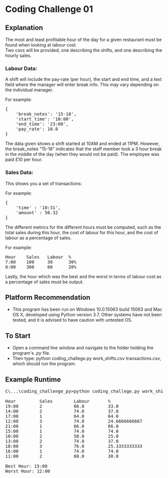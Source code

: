 # Coding Challenge 01

## Explanation
The most and least profitable hour of the day for a given restaurant must be found when looking at labour cost.  
Two csvs will be provided, one describing the shifts, and one describing the hourly sales.

### Labour Data:
A shift will include the pay-rate (per hour), the start and end time, and a text field where the manager will enter break info. This may vary depending on the individual manager.

For example:
<pre>
{  
    'break_notes': '15-18',  
    'start_time': '10:00',  
    'end_time': '23:00',  
    'pay_rate': 10.0  
}  
</pre>

The data given shows a shift started at 10AM and ended at 11PM. However, the break_notes "15-18" indicates that the staff member took a 3 hour break in the middle of the day (when they would not be paid). The employee was paid £10 per hour.

### Sales Data:
This shows you a set of transactions:

For example: 
<pre>
{  
    'time' : '10:31',  
    'amount' : 50.32  
} 
</pre>

The different metrics for the different hours must be computed, such as the total sales during this hour, the cost of labour for this hour, and the cost of labour as a percentage of sales.

For example:
<pre>
Hour	Sales   Labour  %  
7:00	100     30      30%  
8:00	300     60      20%  
</pre>

Lastly, the hour which was the best and the worst in terms of labour cost as a percentage of sales must be output.

## Platform Recommendation
* This program has been run on Windows 10.0.15063 build 15063 and Mac OS X, developed using Python version 3.7, Other systems have not been tested, and it is advised to have caution with untested OS.

## To Start
* Open a command line window and navigate to the folder holding the program's *.py* file.
* Then type: python coding_challege.py work_shifts.csv transactions.csv, which should run the program.

## Example Runtime
<pre>
C\...\coding_challenge_py>python coding_challege.py work_shifts.csv transactions.csv

Hour         Sales        Labour       %
19:00        2            66.0         33.0
14:00        2            74.0         37.0
17:00        1            64.0         64.0
12:00        3            74.0         24.6666666667
21:00        1            66.0         66.0
15:00        1            74.0         74.0
10:00        2            50.0         25.0
13:00        2            74.0         37.0
18:00        3            76.0         25.3333333333
16:00        1            74.0         74.0
11:00        2            60.0         30.0

Best Hour: 15:00
Worst Hour: 12:00
</pre>
